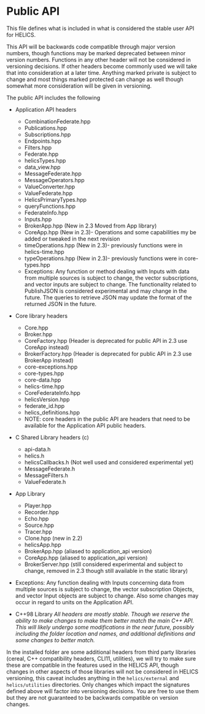 # Public API

This file defines what is included in what is considered the stable user API for HELICS.

This API will be backwards code compatible through major version numbers, though functions may be marked deprecated between minor version numbers.  Functions in any other header will not be considered in versioning decisions.  If other headers become commonly used we will take that into consideration at a later time.  Anything marked private is subject to change and most things marked protected can change as well though somewhat more consideration will be given in versioning.

The public API includes the following
*   Application API headers
    *   CombinationFederate.hpp
    *   Publications.hpp
    *   Subscriptions.hpp
    *   Endpoints.hpp
    *   Filters.hpp
    *   Federate.hpp
    *   helicsTypes.hpp
    *   data_view.hpp
    *   MessageFederate.hpp
    *   MessageOperators.hpp
    *   ValueConverter.hpp
    *   ValueFederate.hpp
    *   HelicsPrimaryTypes.hpp
    *   queryFunctions.hpp
    *   FederateInfo.hpp
    *   Inputs.hpp
    *   BrokerApp.hpp (New in 2.3  Moved from App library)
    *   CoreApp.hpp (New in 2.3)-  Operations and some capabilities my be added or tweaked in the next revision
    *   timeOperations.hpp (New in 2.3)-  previously functions were in helics-time.hpp
    *   typeOperations.hpp (New in 2.3)-  previously functions were in core-types.hpp
    *   Exceptions:  Any function or method dealing with Inputs with data from multiple sources is subject to change,  the vector subscriptions, and vector inputs are subject to change.  The functionality related to PublishJSON is considered experimental and may change in the future.  The queries to retrieve JSON may update the format of the returned JSON in the future.  

*   Core library headers
    *   Core.hpp
    *   Broker.hpp
    *   CoreFactory.hpp (Header is deprecated for public API in 2.3 use CoreApp instead)
    *   BrokerFactory.hpp (Header is deprecated for public API in 2.3 use BrokerApp instead)
    *   core-exceptions.hpp
    *   core-types.hpp
    *   core-data.hpp
    *   helics-time.hpp
    *   CoreFederateInfo.hpp
    *   helicsVersion.hpp
    *   federate_id.hpp
    *   helics_definitions.hpp
    *   NOTE:  core headers in the public API are headers that need to be available for the Application API public headers.  


*   C Shared Library headers (c)
    *   api-data.h
    *   helics.h
    *   helicsCallbacks.h (Not well used and considered experimental yet)
    *   MessageFederate.h
    *   MessageFilters.h
    *   ValueFederate.h

*   App Library
    *   Player.hpp
    *   Recorder.hpp
    *   Echo.hpp
    *   Source.hpp
    *   Tracer.hpp
    *   Clone.hpp   (new in 2.2)
    *   helicsApp.hpp
    *   BrokerApp.hpp  (aliased to application_api version)
    *   CoreApp.hpp  (aliased to application_api version)
    *   BrokerServer.hpp (still considered experimental and subject to change, removed in 2.3 though still available in the static library)

*   Exceptions:  Any function dealing with Inputs concerning data from multiple sources is subject to change,  the vector subscription Objects, and vector Input objects are subject to change. Also some changes may occur in regard to units on the Application API.  


*   C++98 Library *All headers are mostly stable.  Though we reserve the ability to make changes to make them better match the main C\+\+ API.  This will likely undergo some modifications in the near future, possibly including the folder location and names, and additional definitions and some changes to better match.*

In the installed folder are some additional headers from third party libraries (cereal, C++ compatibility headers, CLI11, utilities), we will try to make sure these are compatible in the features used in the HELICS API,  though changes in other aspects of those libraries will not be considered in HELICS versioning, this caveat includes anything in the `helics/external` and `helics/utilities` directories.  Only changes which impact the signatures defined above will factor into versioning decisions.  You are free to use them but they are not guaranteed to be backwards compatible on version changes.
